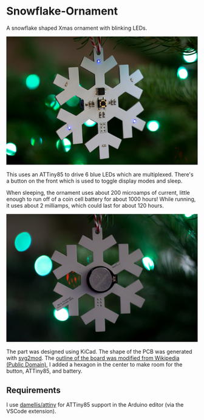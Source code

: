 # Snowflake-Ornament

A snowflake shaped Xmas ornament with blinking LEDs.

![Image of the snowflake ornament.](images/snowflake.png)

This uses an ATTiny85 to drive 6 blue LEDs which are multiplexed.
There's a button on the front which is used to toggle display modes
and sleep.

When sleeping, the ornament uses about 200 microamps of current, little enough to run
off of a coin cell battery for about 1000 hours! While running, it uses about 2 milliamps,
which could last for about 120 hours.

![Image of the back of the ornament.](images/back.png)

The part was designed using KiCad. The shape of the PCB was generated with
[svg2mod]. The [outline of the board was modified from Wikipedia (Public Domain)](https://en.wikipedia.org/wiki/File:Snow_flake.svg), I added a hexagon in the
center to make room for the button, ATTiny85, and battery.

[svg2mod]: https://github.com/svg2mod/svg2mod

## Requirements

I use [damellis/attiny] for ATTiny85 support in the Arduino editor (via the VSCode extension).

[damellis/attiny]: https://github.com/damellis/attiny